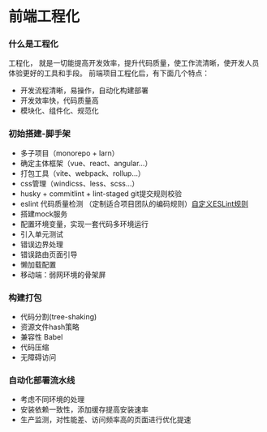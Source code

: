 # 前端工程化

### 什么是工程化
 工程化， 就是一切能提高开发效率，提升代码质量，使工作流清晰，使开发人员体验更好的工具和手段。
 前端项目工程化后，有下面几个特点：
 - 开发流程清晰，易操作，自动化构建部署
 - 开发效率快，代码质量高
 - 模块化、组件化、规范化

### 初始搭建-脚手架
 - 多子项目（monorepo + larn）
 - 确定主体框架（vue、react、angular...）
 - 打包工具（vite、webpack、rollup...）
 - css管理（windicss、less、scss...）
 - husky + commitlint + lint-staged git提交规则校验
 - eslint 代码质量检测 （定制适合项目团队的编码规则）[自定义ESLint规则](./eslint.md)
 - 搭建mock服务
 - 配置环境变量，实现一套代码多环境运行
 - 引入单元测试
 - 错误边界处理
 - 错误路由页面引导
 - 懒加载配置
 - 移动端：弱网环境的骨架屏

### 构建打包
 - 代码分割(tree-shaking)
 - 资源文件hash策略
 - 兼容性 Babel
 - 代码压缩
 - 无障碍访问

### 自动化部署流水线
 - 考虑不同环境的处理
 - 安装依赖一致性，添加缓存提高安装速率
 - 生产监测，对性能差、访问频率高的页面进行优化提速
